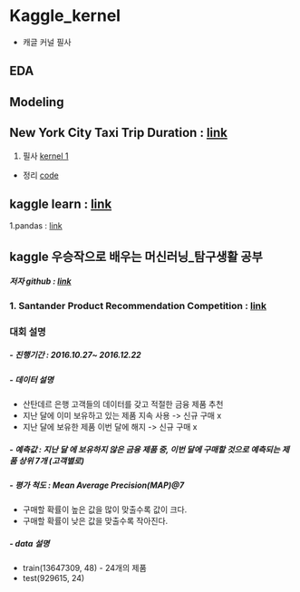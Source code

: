 # Kaggle_kernel
- 캐글 커널 필사

## EDA

## Modeling



## New York City Taxi Trip Duration : [link](https://www.kaggle.com/c/nyc-taxi-trip-duration/data)
1. 필사 [kernel 1](https://www.kaggle.com/gaborfodor/from-eda-to-the-top-lb-0-367)
- 정리 [code](https://github.com/miniii222/Kaggle_kernel/blob/master/New%20York%20City%20Taxi%20Trip%20Duration/kernel_study1.ipynb)


## kaggle learn : [link](https://www.kaggle.com/learn/overview)
1.pandas : [link](https://github.com/miniii222/Kaggle_kernel/tree/master/kaggle_learn/pandas)


## kaggle 우승작으로 배우는 머신러닝_탐구생활 공부 
##### 저자 github : [link](https://github.com/bjpublic/kaggleml)


### 1. Santander Product Recommendation Competition : [link](https://www.kaggle.com/c/santander-product-recommendation)
### 대회 설명
##### - 진행기간 : 2016.10.27~ 2016.12.22
##### - 데이터 설명
   - 산탄데르 은행 고객들의 데이터를 갖고 적절한 금융 제품 추천
   - 지난 달에 이미 보유하고 있는 제품 지속 사용 -> 신규 구매 x
   - 지난 달에 보유한 제품 이번 달에 해지 -> 신규 구매 x
##### - 예측값 : 지난 달 에 보유하지 않은 금융 제품 중, 이번 달에 구매할 것으로 예측되는 제품 상위 7개 (고객별로)
##### - 평가 척도 : Mean Average Precision(MAP)@7
   - 구매할 확률이 높은 값을 많이 맞출수록 값이 크다.
   - 구매할 확률이 낮은 값을 맞출수록 작아진다.
##### - data 설명
   - train(13647309, 48) - 24개의 제품 
   - test(929615, 24)
